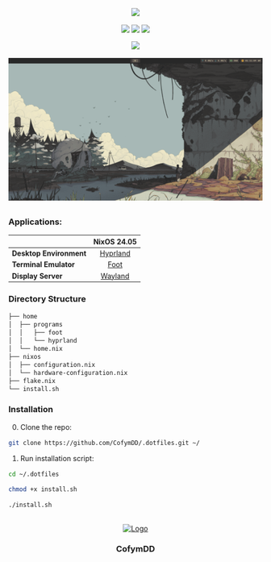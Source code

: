 <div align="center">

[![](https://readme-typing-svg.demolab.com?font=JetBrains&size=32&duration=3000&pause=1000&color=EBDBB2&center=true&vCenter=true&random=false&width=600&lines=My+NixOS+Dotfiles;CofymDD+Dotfiles;Hyprland+Dotfiles;NixOS+Dotfiles;CofymDD+Hyprland+NixOS+Dotfiles)](https://git.io/typing-svg)

![](https://img.shields.io/github/stars/CofymDD/.dotfiles?style=for-the-badge&labelColor=433e3c&color=d5c4a1)
![](https://img.shields.io/github/last-commit/CofymDD/.dotfiles?style=for-the-badge&labelColor=433e3c&color=d5c4a1)
![](https://img.shields.io/github/repo-size/CofymDD/.dotfiles?style=for-the-badge&labelColor=433e3c&color=d5c4a1)

![](https://wakatime.com/badge/user/e3edc2db-5b7e-46f8-8a21-e79a3d7935fe/project/018e4e3e-078b-4075-8a68-55d934a6fd52.svg?style=for-the-badge&labelColor=433e3c&color=d5c4a1)

</div>

![](./assets/screenshot.png)

##

### Applications:

|                         |                NixOS 24.05                 |
|-------------------------|:------------------------------------------:|
| **Desktop Environment** |      [Hyprland](https://hyprland.org)      |
| **Terminal Emulator**   |   [Foot](https://codeberg.org/dnkl/foot)   |
| **Display Server**      | [Wayland](https://wayland.freedesktop.org) |

### Directory Structure

```
├── home
│  ├── programs
│  │   ├── foot
│  │   └── hyprland
│  └── home.nix
├── nixos
│  ├── configuration.nix
│  └── hardware-configuration.nix
├── flake.nix
└── install.sh
```

### Installation

0. Clone the repo:

```bash
git clone https://github.com/CofymDD/.dotfiles.git ~/
```

1. Run installation script:

```bash
cd ~/.dotfiles
```

```bash
chmod +x install.sh
```

```bash
./install.sh
```

##

<div id="header" align="center">
    <a href="https://cofymdd.com">
        <img src="https://i.imgur.com/MlkPDUj.png" width="100" alt="Logo"/>
    </a>
    <h3>CofymDD</h3>
</div>
